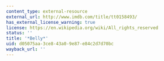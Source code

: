 ```yaml
---
content_type: external-resource
external_url: http://www.imdb.com/title/tt0158493/
has_external_license_warning: true
license: https://en.wikipedia.org/wiki/All_rights_reserved
status: ''
title: '*Belly*'
uid: d05075aa-3ce8-43a0-9e87-e84c2d7d70bc
wayback_url: ''
---
```

